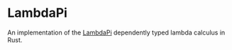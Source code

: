 # LambdaPi

An implementation of the [LambdaPi](https://www.andres-loeh.de/LambdaPi/)
dependently typed lambda calculus in Rust.
